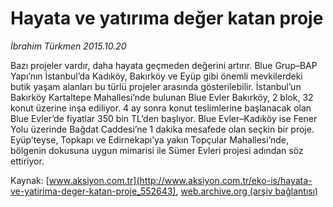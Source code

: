 # Hayata ve yatırıma değer katan proje

*İbrahim Türkmen 2015.10.20*

<div class="pNewsDetailMainContent ctx_content" itemprop="articleBody">
 <p>
  Bazı projeler vardır, daha hayata geçmeden değerini artırır. Blue Grup–BAP Yapı’nın İstanbul’da Kadıköy, Bakırköy ve Eyüp gibi önemli mevkilerdeki butik yaşam alanları bu türlü projeler arasında gösterilebilir. İstanbul’un Bakırköy Kartaltepe Mahallesi’nde bulunan Blue Evler Bakırköy, 2 blok, 32 konut üzerine inşa ediliyor. 4 ay sonra konut teslimlerine başlanacak olan Blue Evler’de fiyatlar 350 bin TL’den başlıyor. Blue Evler–Kadıköy ise Fener Yolu üzerinde Bağdat Caddesi’ne 1 dakika mesafede olan seçkin bir proje. Eyüp’teyse, Topkapı ve Edirnekapı’ya yakın Topçular Mahallesi’nde, bölgenin dokusuna uygun mimarisi ile Sümer Evleri projesi adından söz ettiriyor.
 </p>
</div>


Kaynak: [www.aksiyon.com.tr](http://www.aksiyon.com.tr/eko-is/hayata-ve-yatirima-deger-katan-proje_552643), [web.archive.org (arşiv bağlantısı)](http://web.archive.org/web/20151021130547/http://www.aksiyon.com.tr/eko-is/hayata-ve-yatirima-deger-katan-proje_552643)
